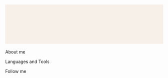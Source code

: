 ![beige](https://github.com/renesens/renesens/blob/main/asserts/Beige.png)

About me

Languages and Tools

Follow me

